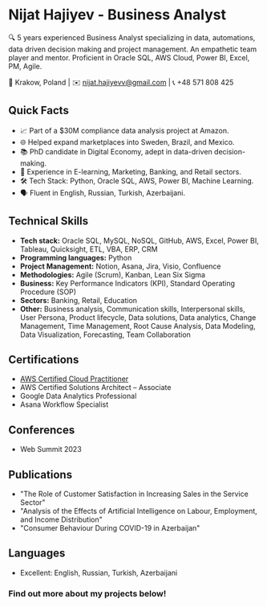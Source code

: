 # Nijat Hajiyev - Business Analyst

🔍 5 years experienced Business Analyst specializing in data, automations, data driven decision making and project management. An empathetic team player and mentor. Proficient in Oracle SQL, AWS Cloud, Power BI, Excel, PM, Agile.

📍 Krakow, Poland | ✉️ [nijat.hajiyevv@gmail.com](mailto:nijat.hajiyevv@gmail.com) | 📞 +48 571 808 425

## Quick Facts
- 📈 Part of a $30M compliance data analysis project at Amazon.
- 🌐 Helped expand marketplaces into Sweden, Brazil, and Mexico.
- 📚 PhD candidate in Digital Economy, adept in data-driven decision-making.
- 💼 Experience in E-learning, Marketing, Banking, and Retail sectors.
- 🛠️ Tech Stack: Python, Oracle SQL, AWS, Power BI, Machine Learning.
- 🗣️ Fluent in English, Russian, Turkish, Azerbaijani.

## Technical Skills
- **Tech stack:** Oracle SQL, MySQL, NoSQL, GitHub, AWS, Excel, Power BI, Tableau, Quicksight, ETL, VBA, ERP, CRM
- **Programming languages:** Python
- **Project Management:** Notion, Asana, Jira, Visio, Confluence
- **Methodologies:** Agile (Scrum), Kanban, Lean Six Sigma
- **Business:** Key Performance Indicators (KPI), Standard Operating Procedure (SOP)
- **Sectors:** Banking, Retail, Education
- **Other:** Business analysis, Communication skills, Interpersonal skills, User Persona, Product lifecycle, Data solutions, Data analytics, Change Management, Time Management, Root Cause Analysis, Data Modeling, Data Visualization, Forecasting, Team Collaboration

## Certifications
- [AWS Certified Cloud Practitioner](https://drive.google.com/file/d/1EKLMyqh9AW-DaN9L6S4mtIBLkEtOj2Yd/view)
- AWS Certified Solutions Architect – Associate
- Google Data Analytics Professional
- Asana Workflow Specialist

## Conferences
- Web Summit 2023

## Publications
- "The Role of Customer Satisfaction in Increasing Sales in the Service Sector"
- "Analysis of the Effects of Artificial Intelligence on Labour, Employment, and Income Distribution"
- "Consumer Behaviour During COVID-19 in Azerbaijan"

## Languages
- Excellent: English, Russian, Turkish, Azerbaijani

### Find out more about my projects below!
